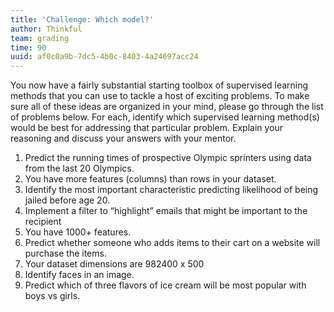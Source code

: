 ```yaml
---
title: 'Challenge: Which model?'
author: Thinkful
team: grading
time: 90
uuid: af0c0a9b-7dc5-4b0c-8403-4a24697acc24
---
```


You now have a fairly substantial starting toolbox of supervised learning methods that you can use to tackle a host of exciting problems.  To make sure all of these ideas are organized in your mind, please go through the list of problems below.  For each, identify which supervised learning method(s) would be best for addressing that particular problem.  Explain your reasoning and discuss your answers with your mentor.

 1. Predict the running times of prospective Olympic sprinters using data from the last 20 Olympics.
 2. You have more features (columns) than rows in your dataset.
 3. Identify the most important characteristic predicting likelihood of being jailed before age 20.
 4. Implement a filter to “highlight” emails that might be important to the recipient
 5. You have 1000+ features.
 6. Predict whether someone who adds items to their cart on a website will purchase the items.
 7. Your dataset dimensions are 982400 x 500
 8. Identify faces in an image.
 9. Predict which of three flavors of ice cream will be most popular with boys vs girls.
